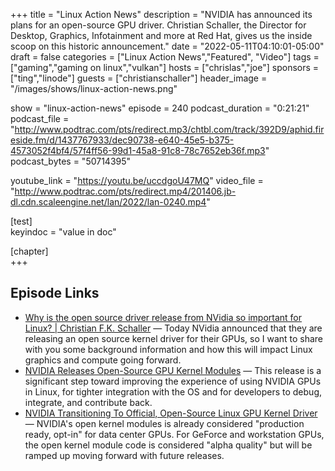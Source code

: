 +++
title = "Linux Action News"
description = "NVIDIA has announced its plans for an open-source GPU driver. Christian Schaller, the Director for Desktop, Graphics, Infotainment and more at Red Hat, gives us the inside scoop on this historic announcement."
date = "2022-05-11T04:10:01-05:00"
draft = false
categories = ["Linux Action News","Featured", "Video"]
tags = ["gaming","gaming on linux","vulkan"]
hosts = ["chrislas","joe"]
sponsors = ["ting","linode"]
guests = ["christianschaller"]
header_image = "/images/shows/linux-action-news.png"

show = "linux-action-news"
episode = 240
podcast_duration = "0:21:21"
podcast_file = "http://www.podtrac.com/pts/redirect.mp3/chtbl.com/track/392D9/aphid.fireside.fm/d/1437767933/dec90738-e640-45e5-b375-4573052f4bf4/57f4ff56-99d1-45a8-91c8-78c7652eb36f.mp3"
podcast_bytes = "50714395"

youtube_link = "https://youtu.be/uccdgoU47MQ"
video_file = "http://www.podtrac.com/pts/redirect.mp4/201406.jb-dl.cdn.scaleengine.net/lan/2022/lan-0240.mp4"

[test]  
  keyindoc = "value in doc"

[chapter]      
+++

## Episode Links

* [Why is the open source driver release from NVidia so important for Linux? | Christian F.K. Schaller](https://blogs.gnome.org/uraeus/2022/05/11/why-is-the-open-source-driver-release-from-nvidia-so-important-for-linux/) — Today NVidia announced that they are releasing an open source kernel driver for their GPUs, so I want to share with you some background information and how this will impact Linux graphics and compute going forward.
* [NVIDIA Releases Open-Source GPU Kernel Modules](https://developer.nvidia.com/blog/nvidia-releases-open-source-gpu-kernel-modules/) — This release is a significant step toward improving the experience of using NVIDIA GPUs in Linux, for tighter integration with the OS and for developers to debug, integrate, and contribute back.
* [NVIDIA Transitioning To Official, Open-Source Linux GPU Kernel Driver](https://www.phoronix.com/scan.php?page=article&item=nvidia-open-kernel&num=1) — NVIDIA's open kernel modules is already considered "production ready, opt-in" for data center GPUs. For GeForce and workstation GPUs, the open kernel module code is considered "alpha quality" but will be ramped up moving forward with future releases.
